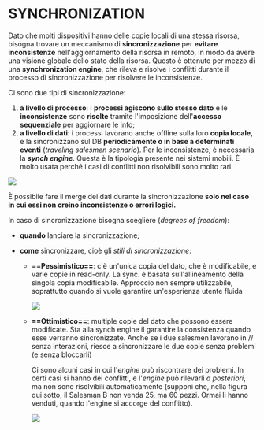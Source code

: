 # SYNCHRONIZATION

Dato che molti dispositivi hanno delle copie locali di una stessa risorsa, bisogna trovare un meccanismo di **sincronizzazione** per **evitare inconsistenze** nell'aggiornamento della risorsa in remoto, in modo da avere una visione globale dello stato della risorsa. Questo è ottenuto per mezzo di una **synchronization engine**, che rileva e risolve i conflitti durante il processo di sincronizzazione per risolvere le inconsistenze.

Ci sono due tipi di sincronizzazione:
1) **a livello di processo**: i **processi agiscono sullo stesso dato** e le **inconsistenze** sono **risolte** tramite l'imposizione dell'**accesso sequenziale** per aggiornare le info;
2) **a livello di dati**: i processi lavorano anche offline sulla loro **copia locale**, e la sincronizzano sul DB **periodicamente o in base a determinati eventi** (*traveling salesmen scenario*). Per le inconsistenze, è necessaria la ***synch engine***. Questa è la tipologia presente nei sistemi mobili. È molto usata perché i casi di conflitti non risolvibili sono molto rari.
   
   
![](Pasted%20image%2020240608164230.png)

È possibile fare il merge dei dati durante la sincronizzazione **solo nel caso in cui essi non creino inconsistenze o errori logici.**

In caso di sincronizzazione bisogna scegliere (*degrees of freedom*):
- **quando** lanciare la sincronizzazione;
- **come** sincronizzare, cioè gli *stili di sincronizzazione*:
  
	- **==Pessimistico==**: c'è un'unica copia del dato, che è modificabile, e varie copie in read-only. La sync. è basata sull'allineamento della singola copia modificabile. Approccio non sempre utilizzabile, soprattutto quando si vuole garantire un'esperienza utente fluida
	
		![](Pasted%20image%2020240608175359.png)
	
	- **==Ottimistico==**: multiple copie del dato che possono essere modificate. Sta alla synch engine il garantire la consistenza quando esse verranno sincronizzate. Anche se i due salesmen lavorano in // senza interazioni, riesce a sincronizzare le due copie senza problemi (e senza bloccarli)
	  
	  Ci sono alcuni casi in cui l'*engine* può riscontrare dei problemi. In certi casi si hanno dei conflitti, e l'*engine* può rilevarli *a posteriori*, ma non sono risolvibili automaticamente (supponi che, nella figura qui sotto, il Salesman B non venda 25, ma 60 pezzi. Ormai li hanno venduti, quando l'engine si accorge del conflitto).
	  
	  ![](Pasted%20image%2020240608175912.png)
